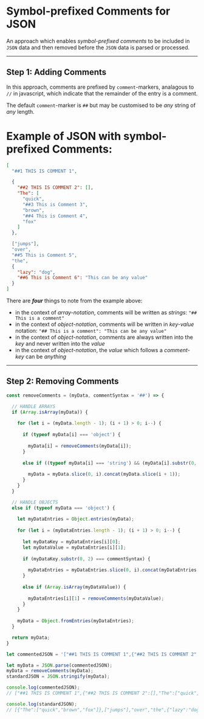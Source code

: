 # Symbol-prefixed Comments for JSON
An approach which enables *symbol-prefixed comments* to be included in `JSON` data and then removed before the `JSON` data is parsed or processed.

_______

## Step 1: Adding Comments

In this approach, comments are prefixed by `comment`-markers, analagous to `//` in javascript, which indicate that the remainder of the entry is a comment.

The default `comment`-marker is `##` but may be customised to be *any* string of *any* length.

# Example of JSON with symbol-prefixed Comments:

```json
[
  "##1 THIS IS COMMENT 1",

  {
    "##2 THIS IS COMMENT 2": [],
    "The": [
      "quick",
      "##3 This is Comment 3",
      "brown",
      "##4 This is Comment 4",
      "fox"
    ]
  },

  ["jumps"],
  "over",
  "##5 This is Comment 5",
  "the",
  {
    "lazy": "dog",
    "##6 This is Comment 6": "This can be any value"
  }
]
```

There are ***four*** things to note from the example above:

 - in the context of *array-notation*, comments will be written as *strings*: `"## This is a comment"`
 - in the context of *object-notation*, comments will be written in *key-value* notation: `"## This is a comment": "This can be any value"`
 - in the context of *object-notation*, comments are always written into the *key* and never written into the *value* 
 - in the context of *object-notation*, the *value* which follows a *comment-key* can be *anything*

_______

## Step 2: Removing Comments

```js
const removeComments = (myData, commentSyntax = '##') => {

  // HANDLE ARRAYS
  if (Array.isArray(myData)) {
  
    for (let i = (myData.length - 1); (i + 1) > 0; i--) { 
    
      if (typeof myData[i] === 'object') {
      
        myData[i] = removeComments(myData[i]);
      }
 
      else if ((typeof myData[i] === 'string') && (myData[i].substr(0, 2) === commentSyntax)) {
  
        myData = myData.slice(0, i).concat(myData.slice(i + 1));
      }
    }
  }

  // HANDLE OBJECTS
  else if (typeof myData === 'object') {
  
    let myDataEntries = Object.entries(myData);
    
    for (let i = (myDataEntries.length - 1); (i + 1) > 0; i--) {
    
      let myDataKey = myDataEntries[i][0];
      let myDataValue = myDataEntries[i][1];
      
      if (myDataKey.substr(0, 2) === commentSyntax) {
  
        myDataEntries = myDataEntries.slice(0, i).concat(myDataEntries.slice(i + 1));
      }
    
      else if (Array.isArray(myDataValue)) {
      
        myDataEntries[i][1] = removeComments(myDataValue);
      }
    }
    
    myData = Object.fromEntries(myDataEntries);
  }

  return myData;
}

let commentedJSON = '["##1 THIS IS COMMENT 1",{"##2 THIS IS COMMENT 2":[],"The":["quick","##3 This is Comment 3","brown","##4 This is Comment 4","fox"]},["jumps"],"over","##5 This is Comment 5","the",{"lazy":"dog"}]';

let myData = JSON.parse(commentedJSON);
myData = removeComments(myData);
standardJSON = JSON.stringify(myData);

console.log(commentedJSON);
// ["##1 THIS IS COMMENT 1",{"##2 THIS IS COMMENT 2":[],"The":["quick","##3 This is Comment 3","brown","##4 This is Comment 4","fox"]},["jumps"],"over","##5 This is Comment 5","the",{"lazy":"dog"}]

console.log(standardJSON);
// [{"The":["quick","brown","fox"]},["jumps"],"over","the",{"lazy":"dog"}]

```
